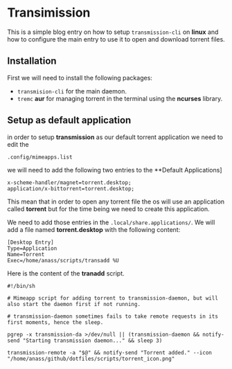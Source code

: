 # Transimission

This is a simple blog entry on how to setup `transmission-cli` on **linux** and how to configure the main entry to use it to open and download torrent files.

## Installation

First we will need to install the following packages:

- `transmision-cli` for the main daemon.
- `tremc` **aur** for managing torrent in the terminal using the **ncurses** library.

## Setup as default application 

in order to setup **transmission** as our default torrent application we need to edit the 

```
.config/mimeapps.list
```
we will need to add the following two entries to the **Default Applications]

```shell
x-scheme-handler/magnet=torrent.desktop;
application/x-bittorrent=torrent.desktop;
```

This mean that in order to open any torrent file the os will use an application called **torrent** but for the time being we need to create this application.


We need to add those entries in the `.local/share.applications/`. We will add a file named **torrent.desktop** with the following content:

```
[Desktop Entry]
Type=Application
Name=Torrent
Exec=/home/anass/scripts/transadd %U
```

Here is the content of the **tranadd** script.


```shell
#!/bin/sh

# Mimeapp script for adding torrent to transmission-daemon, but will also start the daemon first if not running.

# transmission-daemon sometimes fails to take remote requests in its first moments, hence the sleep.

pgrep -x transmission-da >/dev/null || (transmission-daemon && notify-send "Starting transmission daemon..." && sleep 3)

transmission-remote -a "$@" && notify-send "Torrent added." --icon "/home/anass/github/dotfiles/scripts/torrent_icon.png"
```



